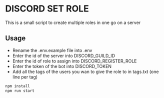 # DISCORD SET ROLE

This is a small script to create multiple roles in one go on a server

## Usage

- Rename the .env.example file into .env
- Enter the id of the server into DISCORD_GUILD_ID
- Enter the id of role to assign into DISCORD_REGISTER_ROLE
- Enter the token of the bot into DISCORD_TOKEN
- Add all the tags of the users you wan to give the role to in tags.txt (one line per tag)

```bash
npm install
npm run start
```
